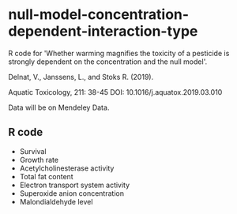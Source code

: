 # null-model-concentration-dependent-interaction-type
R code for 'Whether warming magnifies the toxicity of a pesticide is strongly dependent on the concentration and the null model'.

Delnat, V., Janssens, L., and Stoks R. (2019).

Aquatic Toxicology, 211: 38-45 DOI: 10.1016/j.aquatox.2019.03.010

Data will be on Mendeley Data.

## R code

* Survival
* Growth rate
* Acetylcholinesterase activity
* Total fat content
* Electron transport system activity
* Superoxide anion concentration
* Malondialdehyde level
